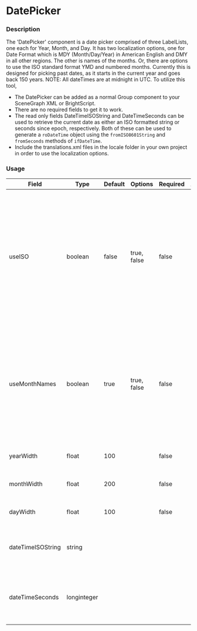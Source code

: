 # DatePicker

### Description
The 'DatePicker' component is a date picker comprised of three LabelLists, one each for Year, Month, and Day. It has two localization options, one for Date Format which is MDY (Month/Day/Year) in American English and DMY in all other regions. The other is names of the months. Or, there are options to use the ISO standard format YMD and numbered months. Currently this is designed for picking past dates, as it starts in the current year and goes back 150 years. NOTE: All dateTimes are at midnight in UTC. 
To utilize this tool,
 - The DatePicker can be added as a normal Group component to your SceneGraph XML or BrightScript.
 - There are no required fields to get it to work.
 - The read only fields DateTimeISOString and DateTimeSeconds can be used to retrieve the current date as either an ISO formatted string or seconds since epoch, respectively. Both of these can be used to generate a `roDateTime` object using the `fromISO8601String` and `fromSeconds` methods of `ifDateTime`. 
 - Include the translations.xml files in the locale folder in your own project in order to use the localization options.

### Usage
| Field | Type | Default | Options | Required | AccessPermission | Description |
| ----------- | ----------- | ----------- | ----------- | ----------- | ----------- | ----------- |
| useISO | boolean | false | true, false | false | READ_WRITE | If set to true, this causes the order of the LabelLists to be in the form of the ISO standard, YMD. If set to false, the labelLists will go off of localization settings to determine order. |
| useMonthNames | boolean | true | true, false | false | READ_WRITE | If set to false, months are shown as integers from 1 to 12. If set to true, the month field will go off of localization settings to determine month names. |
| yearWidth | float | 100 | | false | READ_WRITE | The width of the year LabelList. |
| monthWidth | float | 200 | | false | READ_WRITE | The width of the month LabelList. |
| dayWidth | float | 100 | | false | READ_WRITE | The width of the day LabelList. |
| dateTimeISOString | string | | | | READ_ONLY | Midnight UTC on the date selected as an ISO string. |
| dateTimeSeconds | longinteger | | | | READ_ONLY | Midnight UTC on the date selected as seconds from epoch. |
